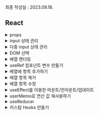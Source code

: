 최종 작성일 : 2023.09.18.</br>

## React

<details>
    <summary>props</summary>

- component 안에 component를 넣을 경우 다음과 같이 만들어야 한다.
```jsx
function Wrapper({ children}){
    return(
        <div style= {style}>
            {children}
        </div>
    )
}
```

```jsx
function Hello({color, name}){
    return(
        <div>
            안녕하세요
        </div>
    )
}

Hello.defaultProps = {
    name: '기본'
}

```

```jsx
function App(){
    return(
        <Wrapper>
            <Hello name="react" color="red"></Hello>
            <Hello color="pink"></Hello>
        </Wrapper>
    )
}

```

</details>

<details>
    <summary>input 상태 관리</summary>

```jsx
function InputSample(){
    const [text, setText] = useState('');

    const onChange = (e) =>{
        setText(e.target.value);
    };

    
    return(
        <div>
            <input onChange={onChange} value={text}>
        </div>
    )

}
```

</details>

<details>
    <summary>다중 input 상태 관리</summary>

```jsx
function InputSample(){
    const [inputs, setInputs] = useState({
        name: '',
        nickname: ''
    });

    const {name, nickname} = inputs; 

    const onChange = (e)=>{
        const {value, name} = e.target;
        setInputs({
            ...inputs, 
            [name]: value; 
        })
    }

    return(
        <div>
            <input name="name" onChange={onChange} value={name}>
            <input name="nickname" onChange={onChange} value={nickname}>
        </div>
    )
}
```

</details>

<details>
    <summary>DOM 선택</summary>

```jsx
function InputSample(){
    const onReset = () =>{
     nameInput.current.focus();   
    }
    const nameInput = uesRef();

    return(
        <div>
            <input ref={nameInput} />
        </div>
    );
}
```


</details>

<details>
    <summary>배열 랜더링</summary>

- 배열 사용 시 무조건 key로 넣을 겹치지 않는 필드를 넣기.
- key가 없다면 효율적이지 못함.
- react는 배열의 불변성을 보장해야 함. 따라서 push, remove, sort, splice는 사용할 수 없음. 다만, concat 처럼 새로운 배열을 반환하는 메소드는 사용 가능.

</details>


<details>
    <summary>useRef 컴포넌트 변수 만들기</summary>

- useRef로 관리하는 변수는 값이 바뀌어도 리렌더링 되지 않고 바로 조회 가능

```jsx
function App() {
    const nextId = useRdf(4); // 기본 값이 4
}

```

</details>

<details>
    <summary>베열에 항목 추가하기</summary>

- 불변성에 유의하여 작성.

```jsx
function App() {
    const [inputs, setInputs] = useState({
        username: '',
        email: ''
    });

    const nextId = useRef(1);
    const [users, serUsers] = useState([
        {
            id : 1,
            username: 'velopert',
            email: 'public.test@gmail.com'
        }
    ]);

    
    const onCreate = () =>{
        nextId.current+=1;
        const user = {
            id : nextId.current,
            username,
            email
        };
        setUsers(users.concat(user));
    }
}

```
</details>


<details>
    <summary>배열 항목 제거</summary>

- filter가 가장 쉬움

```jsx
function App() {
    const [users, serUsers] = useState([
        {
            id : 1,
            username: 'velopert',
            email: 'public.test@gmail.com'
        }
    ]);
    
    const onRemove = id =>{
        setUsers(users.filter(user=>user.id !== id));
    };

}

```

</details>

<details>
    <summary>배열 항목 수정</summary>

```jsx
function App() {
    const [users, serUsers] = useState([
        {
            id : 1,
            username: 'velopert',
            email: 'public.test@gmail.com'
        }
    ]);

    const onUpdate = id =>{
        setUsers(
            users.map(user=>user.id !== id ? user : {...user, username : "updatename"});
        );
    };
}


```

</details>

<details>
    <summary>useEffect를 이용한 마운트/언마운트/업데이트</summary>

- 마운트(컴포넌트가 처음 나타날 경우), 언마운트(컴포넌트가 사라질 경우), 업데이트(특정 props 바뀔 경우)
- useEffect의 첫 번째 매개변수에는 실행할 로직이 들어감. return에 들어가는 로직은 마운트 후 실행 되며 return 위의 로직들은 마운트 전에 실행 된다.
- 두 번째 매개변수에 값이 없다면 마운트, 언마운트에 실행하겠다는 의미이며 생략 가능, 매개변수가 있을 경우 해당 매개변수의 컴포넌트가 마운트, 언마운트, 변경 될 때 실행된다.
- 참고로 리액트 컴포넌트는 기본적으로 부모가 리렌더링 되면 자식 컴포넌트 또한 리렌더링 됨.

```jsx
function User({user, onRemove, onToggle }){
    useEffect(() = > {
        console.log('컴포넌트가 화면에 나타남');
        return () => {
            console.log('컴포넌트가 화면에서 사라짐');
        }
    },[])
}
```

</details>

<details>
    <summary>userMemo로 연산 값 재사용하기</summary>

- countActiveUsers 함수를 생성할 경우 리렌더링 될 때마다 실행됨.
- userMemo는 이전에 계산한 값을 재사용하는 것으로 성능 최적화를 위해 사용함. 첫 번째 파라미터에 로직 함수를, 두 전째 파라미터에 확인할 변수를 넣어 주면 됨.

```jsx
function countActiveUsers(users) {
  console.log('활성 사용자 수를 세는중...');
  return users.filter(user => user.active).length;
}

function App() {
    const onChange = e => {
        const { name, value } = e.target;
        setInputs({
        ...inputs,
        [name]: value
        });
    };
    
    const [users, setUsers] = useState([
        {
            id: 1,
            username: 'velopert',
            email: 'public.velopert@gmail.com',
            active: true
        },
        {
            id: 2,
            username: 'tester',
            email: 'tester@example.com',
            active: false
        },
        {
            id: 3,
            username: 'liz',
            email: 'liz@example.com',
            active: false
        }
    ]);


// const count = countActiveUsers(users);
 const count = useMemo(() => countActiveUsers(users), [users]);
}

```

</details>

<details>
    <summary>useReducer</summary>

- useState처럼 상태 업데이트에 사용됨.
- useState와 달리 상태 업데이트 로직을 분리할 수 있음.

```jsx
import React, { useReducer } from 'react';

function reducer(state, action) {
  switch (action.type) {
    case 'INCREMENT':
      return state + 1;
    case 'DECREMENT':
      return state - 1;
    default:
      return state;
  }
}

function Counter() {
  const [number, dispatch] = useReducer(reducer, 0);

  const onIncrease = () => {
    dispatch({ type: 'INCREMENT' });
  };

  const onDecrease = () => {
    dispatch({ type: 'DECREMENT' });
  };

  return (
    <div>
      <h1>{number}</h1>
      <button onClick={onIncrease}>+1</button>
      <button onClick={onDecrease}>-1</button>
    </div>
  );
}

export default Counter;

```

</details>

<details>
    <summary>커스텀 Hooks 만들기</summary>

- 반복되는 로직을 쉽게 재사용하기 위해 만듬.
- 보통 use로 시작하는 파일을 만들고 그 안에 함수 작성.
- 함수 작성 시 useState, useEffect, useReducer, useCallBak 등 Hooks를 사용하여 원하는 기능을 만들고 값을 반환하면 됨.
</details>



